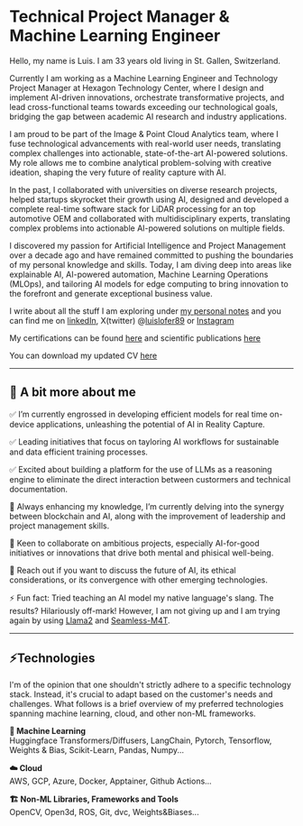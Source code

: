 # Technical Project Manager & Machine Learning Engineer

Hello, my name is Luis. I am 33 years old living in St. Gallen, Switzerland.

Currently I am working as a Machine Learning Engineer and Technology Project Manager at Hexagon Technology Center, where I design and implement AI-driven innovations, orchestrate transformative projects, and lead cross-functional teams towards exceeding our technological goals, bridging the gap between academic AI research and industry applications.

I am proud to be part of the Image & Point Cloud Analytics team, where I fuse technological advancements with real-world user needs, translating complex challenges into actionable, state-of-the-art AI-powered solutions. My role allows me to combine analytical problem-solving with creative ideation, shaping the very future of reality capture with AI.

In the past, I collaborated with universities on diverse research projects, helped startups skyrocket their growth using AI, designed and developed a complete real-time software stack for LiDAR processing for an top automotive OEM and collaborated with multidisciplinary experts, translating complex problems into actionable AI-powered solutions on multiple fields.

I discovered my passion for Artificial Intelligence and Project Management over a decade ago and have remained committed to pushing the boundaries of my personal knowledge and skills. Today, I am diving deep into areas like explainable AI, AI-powered automation, Machine Learning Operations (MLOps), and tailoring AI models for edge computing to bring innovation to the forefront and generate exceptional business value.

I write about all the stuff I am exploring under [my personal notes](https://www.luislf.xyz/blog) and you can find me on [linkedIn](https://linkedin.com/in/luislopezfdez), X(twitter) @[luislofer89](https://twitter.com/luislofer89) or [Instagram](https://www.instagram.com/luisloez89)

My certifications can be found [here](../certif) and scientific publications [here](../publ)

You can download my updated CV [here](../assets/230829_CV_LuisLopezFernandez.pdf)
___

## 🔭 A bit more about me
✅ I’m currently engrossed in developing efficient models for real time on-device applications, unleashing the potential of AI in Reality Capture.

✅ Leading initiatives that focus on tayloring AI workflows for sustainable and data efficient training processes.

✅ Excited about building a platform for the use of LLMs as a reasoning engine to eliminate the direct interaction between custormers and technical documentation.

🌱 Always enhancing my knowledge, I’m currently delving into the synergy between blockchain and AI, along with the improvement of leadership and project management skills.

👯 Keen to collaborate on ambitious projects, especially AI-for-good initiatives or innovations that drive both mental and phisical well-being.

💬 Reach out if you want to discuss the future of AI, its ethical considerations, or its convergence with other emerging technologies.

⚡ Fun fact: Tried teaching an AI model my native language's slang. The results? Hilariously off-mark! However, I am not giving up and I am trying again by using [Llama2](https://ai.meta.com/llama/) and [Seamless-M4T](https://ai.meta.com/blog/seamless-m4t/).
___

## ⚡Technologies 

I'm of the opinion that one shouldn't strictly adhere to a specific technology stack. Instead, it's crucial to adapt based on the customer's needs and challenges. What follows is a brief overview of my preferred technologies spanning machine learning, cloud, and other non-ML frameworks.

**🤖 Machine Learning**  
Huggingface Transformers/Diffusers, LangChain, Pytorch, Tensorflow, Weights & Bias, Scikit-Learn, Pandas, Numpy...

**☁️ Cloud**  
AWS, GCP, Azure, Docker, Apptainer, Github Actions...

**🏗️ Non-ML Libraries, Frameworks and Tools**  
OpenCV, Open3d, ROS, Git, dvc, Weights&Biases...
